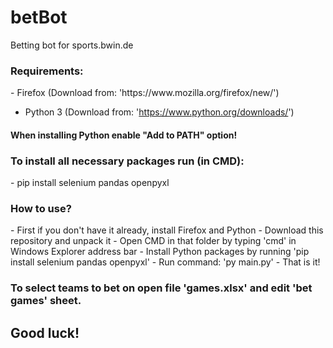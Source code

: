 # betBot
Betting bot for sports.bwin.de

<h3>Requirements:</h3>
- Firefox (Download from: 'https://www.mozilla.org/firefox/new/')

- Python 3 (Download from: 'https://www.python.org/downloads/')

<h4>When installing Python enable "Add to PATH" option!</h4>

<h3>To install all necessary packages run (in CMD):</h3>
- pip install selenium pandas openpyxl

<h3>How to use?</h3>
- First if you don't have it already, install Firefox and Python
- Download this repository and unpack it
- Open CMD in that folder by typing 'cmd' in Windows Explorer address bar
- Install Python packages by running 'pip install selenium pandas openpyxl'
- Run command: 'py main.py'
- That is it!

<h3>To select teams to bet on open file 'games.xlsx' and edit 'bet games' sheet.</h3>

<h2>Good luck!</h2>
